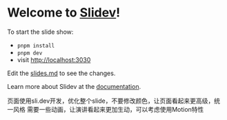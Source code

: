 # Welcome to [Slidev](https://github.com/slidevjs/slidev)!

To start the slide show:

- `pnpm install`
- `pnpm dev`
- visit <http://localhost:3030>

Edit the [slides.md](./slides.md) to see the changes.

Learn more about Slidev at the [documentation](https://sli.dev/).


页面使用sli.dev开发，优化整个slide，不要修改颜色，让页面看起来更高级，统一风格
需要一些动画，让演讲看起来更加生动，可以考虑使用Motion特性
